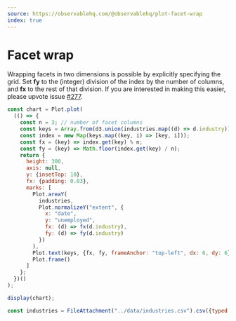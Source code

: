 ```yaml
---
source: https://observablehq.com/@observablehq/plot-facet-wrap
index: true
---
```


# Facet wrap

Wrapping facets in two dimensions is possible by explicitly specifying the grid. Set **fy** to the (integer) division of the index by the number of columns, and **fx** to the rest of that division. If you are interested in making this easier, please upvote issue [#277](https://github.com/observablehq/plot/issues/277).

```js echo
const chart = Plot.plot(
  (() => {
    const n = 3; // number of facet columns
    const keys = Array.from(d3.union(industries.map((d) => d.industry)));
    const index = new Map(keys.map((key, i) => [key, i]));
    const fx = (key) => index.get(key) % n;
    const fy = (key) => Math.floor(index.get(key) / n);
    return {
      height: 300,
      axis: null,
      y: {insetTop: 10},
      fx: {padding: 0.03},
      marks: [
        Plot.areaY(
          industries,
          Plot.normalizeY("extent", {
            x: "date",
            y: "unemployed",
            fx: (d) => fx(d.industry),
            fy: (d) => fy(d.industry)
          })
        ),
        Plot.text(keys, {fx, fy, frameAnchor: "top-left", dx: 6, dy: 6}),
        Plot.frame()
      ]
    };
  })()
);

display(chart);
```

```js echo
const industries = FileAttachment("../data/industries.csv").csv({typed: true});
```
